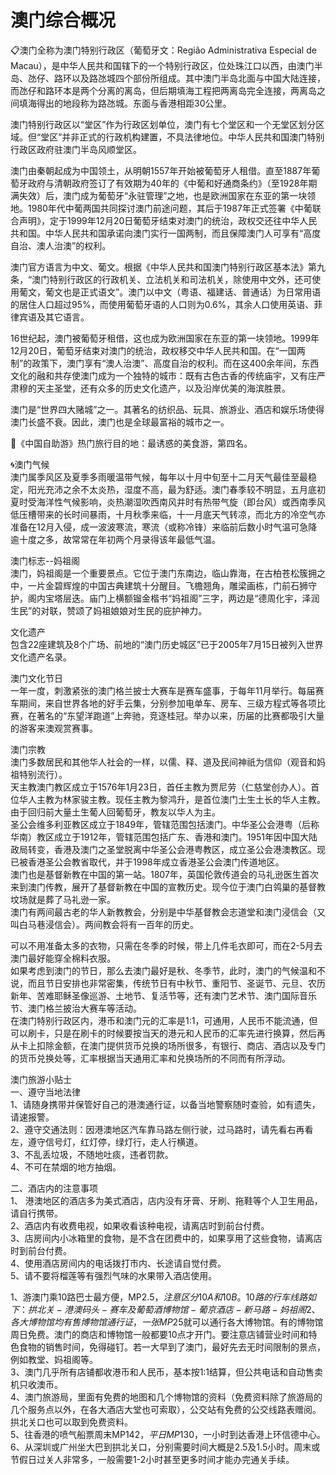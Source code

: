 # 澳门综合概况  
📋澳门全称为澳门特别行政区（葡萄牙文：Região Administrativa Especial de Macau‎），是中华人民共和国辖下的一个特别行政区，位处珠江口以西，由澳门半岛、氹仔、路环以及路氹城四个部份所组成。其中澳门半岛北面与中国大陆连接，而氹仔和路环本是两个分离的离岛，但后期填海工程把两离岛完全连接，两离岛之间填海得出的地段称为路氹城。东面与香港相距30公里。  
  
澳门特别行政区以“堂区”作为行政区划单位，澳门有七个堂区和一个无堂区划分区域。但“堂区”并非正式的行政机构建置，不具法律地位。中华人民共和国澳门特别行政区政府驻澳门半岛风顺堂区。  
  
澳门由秦朝起成为中国领土，从明朝1557年开始被葡萄牙人租借。直至1887年葡萄牙政府与清朝政府签订了有效期为40年的《中葡和好通商条约》（至1928年期满失效）后，澳门成为葡萄牙“永驻管理”之地，也是欧洲国家在东亚的第一块领地。1980年代中葡两国共同探讨澳门前途问题，其后于1987年正式签署《中葡联合声明》，定于1999年12月20日葡萄牙结束对澳门的统治，政权交还往中华人民共和国。中华人民共和国承诺向澳门实行一国两制，而且保障澳门人可享有“高度自治、澳人治澳”的权利。  
  
澳门官方语言为中文、葡文。根据《中华人民共和国澳门特别行政区基本法》第九条，“澳门特别行政区的行政机关、立法机关和司法机关，除使用中文外，还可使用葡文，葡文也是正式语文”。澳门以中文（粤语、福建话、普通话）为日常用语的居住人口超过95%，而使用葡萄牙语的人口则为0.6%，其余人口使用英语、菲律宾语及其它语言。  
  
16世纪起，澳门被葡萄牙租借，这也成为欧洲国家在东亚的第一块领地。1999年12月20日，葡萄牙结束对澳门的统治，政权移交中华人民共和国。在“一国两制”的政策下，澳门享有“澳人治澳”、高度自治的权利。而在这400余年间，东西文化的融和共存使澳门成为一个独特的城市：既有古色古香的传统庙宇，又有庄严肃穆的天主圣堂，还有众多的历史文化遗产，以及沿岸优美的海滨胜景。  
  
澳门是“世界四大赌城”之一。其著名的纺织品、玩具、旅游业、酒店和娱乐场使得澳门长盛不衰。因此，澳门也是全球最富裕的城市之一。  

 🧾《中国自助游》热门旅行目的地：最诱惑的美食游，第四名。  
  
🌀澳门气候  
澳门属季风区及夏季多雨暖温带气候，每年以十月中旬至十二月天气最佳至最稳定，阳光充沛之余不太炎热，湿度不高，最为舒适。澳门春季较不明显，五月底初夏时受海洋性气候影响，炎热潮湿吹西南风并时有热带气旋（即台风）或西南季风低压槽带来的长时间暴雨，十月秋季来临，十一月底天气转凉，而北方的冷空气亦准备在12月入侵，成一波波寒流，寒流（或称冷锋）来临前后数小时气温可急降逾十度之多，故常常在年初两个月录得该年最低气温。  
  
澳门标志--妈祖阁  
澳门，妈祖阁是一个重要景点。它位于澳门东南边，临山靠海，在古柏苍松簇拥之中，一片金碧辉煌的中国古典建筑十分醒目。飞檐翘角，雕梁画栋，门前石狮守护，阁内宝塔层迭。庙门上横额镏金楷书“妈祖阁”三字，两边是“德周化宇，泽润生民”的对联，赞颂了妈祖娘娘对生民的庇护神力。  
  
文化遗产  
包含22座建筑及8个广场、前地的“澳门历史城区”已于2005年7月15日被列入世界文化遗产名录。  
  
澳门文化节日  
一年一度，刺激紧张的澳门格兰披士大赛车是赛车盛事，于每年11月举行。每届赛车期间，来自世界各地的好手云集，分别参加电单车、房车、三级方程式等各项比赛，在著名的“东望洋跑道”上奔驰，竞逐桂冠。举办以来，历届的比赛都吸引大量的游客来澳观赏赛事。  
  
澳门宗教  
澳门多数居民和其他华人社会的一样，以儒、释、道及民间神祇为信仰（观音和妈祖特别流行）。  
天主教澳门教区成立于1576年1月23日，首任主教为贾尼劳（仁慈堂创办人）。首位华人主教为林家骏主教。现任主教为黎鸿升，是首位澳门土生土长的华人主教。由于回归前大量土生葡人回葡萄牙，教友以华人为主。  
圣公会维多利亚教区成立于1849年，管辖范围包括澳门。中华圣公会港粤（后称华南）教区成立于1912年，管辖范围包括广东、香港和澳门。1951年因中国大陆政局转变，香港及澳门之圣堂脱离中华圣公会港粤教区，成立圣公会港澳教区。现已被香港圣公会教省取代，并于1998年成立香港圣公会澳门传道地区。  
澳门也是基督新教在中国的第一站。1807年，英国伦敦传道会的马礼逊医生首次来到澳门传教，展开了基督新教在中国的宣教历史。现今位于澳门白鸰巢的基督教坟场就是葬了马礼逊一家。  
澳门有两间最古老的华人新教教会，分别是中华基督教会志道堂和澳门浸信会（又叫白马巷浸信会）。两间教会将有一百年的历史。  
  
可以不用准备太多的衣物，只需在冬季的时候，带上几件毛衣即可，而在2-5月去澳门最好能穿全棉料衣服。  
如果考虑到澳门的节日，那么去澳门最好是秋、冬季节，此时，澳门的气候温和不说，而且节日安排也非常密集，传统节日有中秋节、重阳节、圣诞节、元旦、农历新年、苦难耶稣圣像巡游、土地节、复活节等，还有澳门艺术节、澳门国际音乐节、澳门格兰披治大赛车等活动。  
在澳门特别行政区内，港币和澳门元的汇率是1∶1，可通用，人民币不能流通，但可以刷卡，只是在刷卡的时候要按当天的港元和人民币的汇率先进行换算，然后再从卡上扣除金额，在澳门提供货币兑换的场所很多，有银行、商店、酒店以及专门的货币兑换处等，汇率根据当天通用汇率和兑换场所的不同而有所浮动。  
  
澳门旅游小贴士  
一、遵守当地法律  
1、请随身携带并保管好自己的港澳通行证，以备当地警察随时查验，如有遗失，请速报警。  
2、遵守交通法则：因港澳地区汽车靠马路左侧行驶，过马路时，请先看右再看左，遵守信号灯，红灯停，绿灯行，走人行横道。  
3、不乱丢垃圾，不随地吐痰，违者罚款。  
4、不可在禁烟的地方抽烟。  
  
二、酒店内的注意事项  
1、 港澳地区的酒店多为美式酒店，店内没有牙膏、牙刷、拖鞋等个人卫生用品，请自行携带。  
2、酒店内有收费电视，如果收看该种电视，请离店时到前台付费。  
3、店房间内小冰箱里的食物，是不含在团费中的，如果享用了这些食物，请离店时到前台付费。  
4、使用酒店房间内的电话拨打市内、长途请自觉付费。  
5、请不要将榴莲等有强烈气味的水果带入酒店使用。  
  
1、游澳门乘10路巴士最方便，MP$2.5，注意区分10A和10B。10路的行车线路如下：拱北关-港澳码头-赛车及葡萄酒博物馆-葡京酒店-新马路-妈祖阁  
2、各大博物馆均有售博物馆通行证，一张MP$25就可以通行各大博物馆。有的博物馆周日免费。澳门的商店和博物馆一般都要10点才开门。要注意店铺营业时间和特色食物的销售时间，免得碰钉。若一大早到了澳门，最好先去无时间限制的景点，例如教堂、妈祖阁等。  
3、澳门几乎所有店铺都收港币和人民币，基本按1:1结算，但公共电话和自动售卖机只收澳币。  
4、澳门旅游局，里面有免费的地图和几个博物馆的资料（免费资料除了旅游局的几个服务点以外，在各大酒店大堂也可索取），公交站有免费的公交线路表赠阅。拱北关口也可以取到免费资料。  
5、往香港的喷气船票周末MP$142，平日MP$130，一小时到达香港上环信德中心。  
6、从深圳或广州坐大巴到拱北关口，分别需要时间大概是2.5及1.5小时。周末或节假日过关人非常多，一般需要1-2小时甚至更多时间才能办完通关手续。